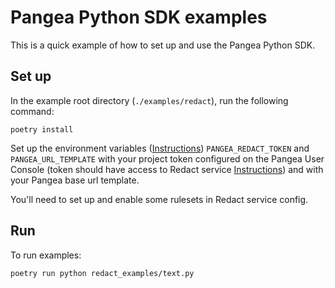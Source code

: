# Pangea Python SDK examples

This is a quick example of how to set up and use the Pangea Python SDK.

## Set up

In the example root directory (`./examples/redact`), run the following command:

```
poetry install
```

Set up the environment variables ([Instructions](https://pangea.cloud/docs/redact#set-your-environment-variables)) `PANGEA_REDACT_TOKEN` and `PANGEA_URL_TEMPLATE` with your project token configured on the Pangea User Console (token should have access to Redact service [Instructions](https://pangea.cloud/docs/admin-guide/tokens)) and with your Pangea base url template.

You'll need to set up and enable some rulesets in Redact service config.

## Run

To run examples:
```
poetry run python redact_examples/text.py
```
